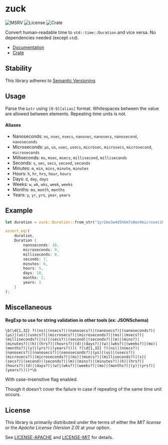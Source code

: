 # zuck

![MSRV](https://badgers.space/badge/MSRV/1.82/orange)
![License](https://badgers.space/badge/license/MIT%20OR%20Apache-2.0/blue)
![Crate](https://badgers.space/crates/info/zuck)

Convert human-readable time to `std::time::Duration` and vice versa. No dependencies needed (except `std`).

* [Documentation](https://docs.rs/zuck)
* [Crate](https://crates.io/crates/zuck)

## Stability

This library adheres to [Semantic Versioning](https://semver.org/).

## Usage

Parse the `&str` using `[0-9][alias]` format. Whitespaces between the value are allowed between elements. Repeating time units is not.

#### Aliases

* Nanoseconds: `ns`, `nsec`, `nsecs`, `nanosec`, `nanosecs`, `nanosecond`, `nanoseconds`
* Microseconds: `μs`, `us`, `usec`, `usecs`, `microsec`, `microsecs`, `microsecond`, `microseconds`
* Milliseconds: `ms`, `msec`, `msecs`, `millisecond`, `milliseconds`
* Seconds: `s`, `sec`, `secs`, `second`, `seconds`
* Minutes: `m`, `min`, `mins`, `minute`, `minutes`
* Hours: `h`, `hr`, `hrs`, `hour`, `hours`
* Days: `d`, `day`, `days`
* Weeks: `w`, `wk`, `wks`, `week`, `weeks`
* Months: `mo`, `month`, `months`
* Years: `y`, `yr`, `yrs`, `year`, `years`

## Example

```rust
let duration = zuck::Duration::from_str("1yr2mo3w4d5h6m7s8ms9microsec10ns").unwrap();

assert_eq!(
    duration,
    Duration {
        nanoseconds: 10,
        microseconds: 9,
        milliseconds: 8,
        seconds: 7,
        minutes: 6,
        hours: 5,
        days: 18,
        months: 2,
        years: 1
    }
);
```

## Miscellaneous

#### RegExp to use for string validation in other tools (ex: JSONSchema)

```
\b(\d{1,32} ?((ns)|(nsecs?)|(nanosecs?)|(nanosecs?)|(nanoseconds?)|(μs)|(us)|(usecs?)|(microsecs?)|(microseconds?)|(ms)|(msecs?)|(milliseconds?)|(s)|(secs?)|(second)|(seconds?)|(m)|(mins?)|(minutes?)|(h)|(hrs?)|(hours?)|(d)|(days?)|(w)|(wks?)|(weeks?)|(mo)|(months?)|(y)|(yrs?)|(years?)))( ?(\d{1,32} ?((ns)|(nsecs?)|(nanosecs?)|(nanosecs?)|(nanoseconds?)|(μs)|(us)|(usecs?)|(microsecs?)|(microseconds?)|(ms)|(msecs?)|(milliseconds?)|(s)|(secs?)|(second)|(seconds?)|(m)|(mins?)|(minutes?)|(h)|(hrs?)|(hours?)|(d)|(days?)|(w)|(wks?)|(weeks?)|(mo)|(months?)|(y)|(yrs?)|(years?))))*\b
```
With case-insensitive flag enabled.

Though it doesn't cover the failure in case if repeating of the same time unit occurs.


## License

This library is primarily distributed under the terms of either the *MIT license* or the *Apache License (Version 2.0)* at your option.

See [LICENSE-APACHE](LICENSE-APACHE) and [LICENSE-MIT](LICENSE-MIT) for details.